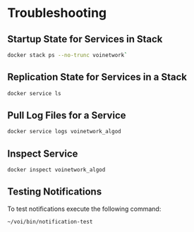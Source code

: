 # Troubleshooting

## Startup State for Services in Stack

```bash
docker stack ps --no-trunc voinetwork`
```

## Replication State for Services in a Stack

```bash
docker service ls
```

## Pull Log Files for a Service

```bash
docker service logs voinetwork_algod
```

## Inspect Service

```bash
docker inspect voinetwork_algod
```

## Testing Notifications

To test notifications execute the following command:

```bash
~/voi/bin/notification-test
```
